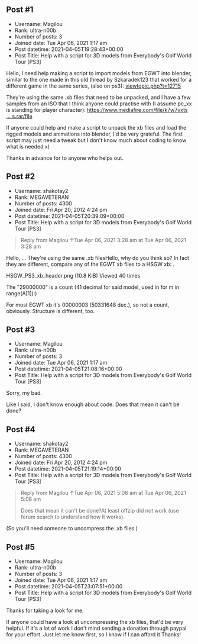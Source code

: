 ## Post #1
- Username: Magilou
- Rank: ultra-n00b
- Number of posts: 3
- Joined date: Tue Apr 06, 2021 1:17 am
- Post datetime: 2021-04-05T19:28:43+00:00
- Post Title: Help with a script for 3D models from Everybody's Golf World Tour [PS3]

Hello,
I need help making a script to import models from EGWT into blender, similar to the one made in this old thread by Szkaradek123 that worked for a different game in the same series, (also on ps3):
[viewtopic.php?t=12715](https://forum.xentax.com/viewtopic.php?t=12715)

They're using the same .xb files that need to be unpacked, and I have a few samples from an ISO that I think anyone could practise with (I assume pc_xx is standing for player character):
[https://www.mediafire.com/file/k7w7vxts ... s.rar/file](https://www.mediafire.com/file/k7w7vxtssynjz8b/Everybody%2527s_Golf_WT_Samples.rar/file)

If anyone could help and make a script to unpack the xb files and load the rigged models and animations into blender, I'd be very grateful. The first script may just need a tweak but I don't know much about coding to know what is needed x)

Thanks in advance for to anyone who helps out.
## Post #2
- Username: shakotay2
- Rank: MEGAVETERAN
- Number of posts: 4300
- Joined date: Fri Apr 20, 2012 4:24 pm
- Post datetime: 2021-04-05T20:39:09+00:00
- Post Title: Help with a script for 3D models from Everybody's Golf World Tour [PS3]

> Reply from Magilou ↑Tue Apr 06, 2021 3:28 am at Tue Apr 06, 2021 3:28 am
>
> 
Hello,
...
They're using the same .xb filesHello,
why do you think so? In fact they are different, compare any of the EGWT xb files to a HSGW xb:
.



HSGW_PS3_xb_header.png (10.8 KiB) Viewed 40 times


The "29000000" is a count (41 decimal for said model, used in for m in range(A[1]):)

For most EGWT xb it's 00000003 (50331648 dec.), so not a count, obviously.
Structure is different, too.
## Post #3
- Username: Magilou
- Rank: ultra-n00b
- Number of posts: 3
- Joined date: Tue Apr 06, 2021 1:17 am
- Post datetime: 2021-04-05T21:08:16+00:00
- Post Title: Help with a script for 3D models from Everybody's Golf World Tour [PS3]

Sorry, my bad. 

Like I said, I don't know enough about code. Does that mean it can't be done?
## Post #4
- Username: shakotay2
- Rank: MEGAVETERAN
- Number of posts: 4300
- Joined date: Fri Apr 20, 2012 4:24 pm
- Post datetime: 2021-04-05T21:19:14+00:00
- Post Title: Help with a script for 3D models from Everybody's Golf World Tour [PS3]

> Reply from Magilou ↑Tue Apr 06, 2021 5:08 am at Tue Apr 06, 2021 5:08 am
>
> Does that mean it can't be done?At least offzip did  not work (use forum search to understand how it works).

(So you'll need someone to uncompress the .xb files.)
## Post #5
- Username: Magilou
- Rank: ultra-n00b
- Number of posts: 3
- Joined date: Tue Apr 06, 2021 1:17 am
- Post datetime: 2021-04-05T23:07:51+00:00
- Post Title: Help with a script for 3D models from Everybody's Golf World Tour [PS3]

Thanks for taking a look for me.

If anyone could have a look at uncompressing the xb files, that'd be very helpful. If it's a lot of work I don't mind sending a donation through paypal for your effort. Just let me know first, so I know if I can afford it   Thanks!
